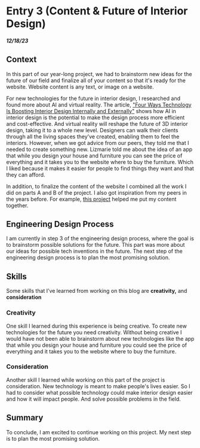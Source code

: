 # Entry 3 (Content & Future of Interior Design)
##### 12/18/23
## Context 
In this part of our year-long project, we had to brainstorm new ideas for the future of our field and finalize all of your content so that it's ready for the website. Website content is any text, or image on a website.

For new technologies for the future in interior design, I researched and found more about AI and virtual reality. The article, ["Four Ways Technology Is Boosting Interior Design Internally and Externally"](https://www.spiceworks.com/tech/innovation/guest-article/boosting-interior-design-internally-and-externally/) shows how AI in interior design is the potential to make the design process more efficient and cost-effective. And virtual reality will reshape the future of 3D interior design, taking it to a whole new level. Designers can walk their clients through all the living spaces they’ve created, enabling them to feel the interiors. However, when we got advice from our peers, they told me that I needed to create something new. Lizmarie told me about the idea of an app that while you design your house and furniture you can see the price of everything and it takes you to the website where to buy the furniture. Which I liked because it makes it easier for people to find things they want and that they can afford.

In addition, to finalize the content of the website I combined all the work I did on parts A and B of the project. I also got inspiration from my peers in the years before. For example, [this project](https://alanl0566.github.io/sep10-freedom-project/#Context) helped me put my content together. 

## Engineering Design Process
I am currently in step 3 of the engineering design process, where the goal is to brainstorm possible solutions for the future. This part was more about our ideas for possible tech inventions in the future. The next step of the engineering design process is to plan the most promising solution.
## Skills
Some skills that I’ve learned from working on this blog are **creativity,** and **consideration**
### Creativity
One skill I learned during this experience is being creative. To create new technologies for the future you need creativity. Without being creative I would have not been able to brainstorm about new technologies like the app that while you design your house and furniture you could see the price of everything and it takes you to the website where to buy the furniture.
### Consideration
Another skill I learned while working on this part of the project is consideration. New technology is meant to make people's lives easier. So I had to consider what possible technology could make interior design easier and how it will impact people. And solve possible problems in the field. 
## Summary
To conclude, I am excited to continue working on this project. My next step is to plan the most promising solution.


